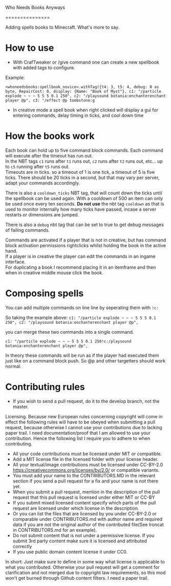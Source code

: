 Who Needs Books Anyways

===============

Adding spells books to Minecraft. What's more to say.

# How to use

* With CrafTweaker or /give command one can create a new spellbook with added tags to configure.

Example:
```
<whoneedsbooks:spellbook_novice>.withTag({t4: 3, t5: 4, debug: 0 as byte, RepairCost: 0, display: {Name: "Book of Myst"}, c1: "/particle explode ~ ~ ~ 5 5 5 0.1 250", c2: "/playsound botania:enchanterenchant player @p", c3: "/effect @p tombstone:g
```

* In creative mode a spell book when right clicked will display a gui for entering commands, delay timing in ticks, and cool down time

# How the books work

Each book can hold up to five command block commands. 
Each command will execute after the timeout has run out.  
In the NBT tags `c1` runs after `t1` runs out, `c2` runs after `t2` runs out, etc... up to `c5` running after `t5` runs out.  
Timeouts are in ticks. so a timeout of 1 is one tick, a timeout of 5 is five ticks. There should be 20 ticks in a second, but that may vary per server, adapt your commands accordingly.

There is also a `cooldown_ticks` NBT tag, that will count down the ticks until the spellbook can be used again. With a cooldown of 500 an item can only be used once every ten seconds.
**Do not use** the nbt tag `cooldown` as that is used to monitor internally how many ticks have passed, incase a server restarts or dimensions are jumped.

There is also a `debug` nbt tag that can be set to true to get debug messages of failing commands.

Commands are activated if a player that is not in creative, but has command block activation permissions rightclicks whilst holding the book in the active hand.  
If a player is in creative the player can edit the commands in an ingame interface.  
For duplicating a book I recommend placing it in an itemframe and then when in creative middle mouse click the book.  

# Composing spells

You can add multiple commands on line line by seperating them with `!c:`

So taking the example above: 
    `c1: "/particle explode ~ ~ ~ 5 5 5 0.1 250", c2: "/playsound botania:enchanterenchant player @p",` 
    
you can merge these two commands into a single command.

    c1: "/particle explode ~ ~ ~ 5 5 5 0.1 250!c:/playsound botania:enchanterenchant player @p",

In theory these commands will be run as if the player had executed them just like on a command block push. So @p and other targetters should work normal.

# Contributing rules

* If you wish to send a pull request, do it to the develop branch, not the master.  

Licensing. Because new European rules concerning copyright will come in effect the following rules will have to be
obeyed when submitting a pull request, because otherwise I cannot use your contributions due to lacking paper trail. I need documentation/proof that I am allowed to use your contribution. Hence the following list I require you to adhere to when contributing.

* All your code contributions must be licensed under MIT or compatible. 
* Add a MIT license file in the licensed folder with your license header. 
* All your textual/image contributions must be licensed under CC-BY-2.0 https://creativecommons.org/licenses/by/2.0/ or compatible variants.
* You must add your name to the CONTRIBUTORS.MD in the relevant section if you send a pull request for a fix and your name is not there yet.  
* When you submit a pull request, mention in the description of the pull request that this pull request is licensed under either MIT or CC-BY
* If you submit mixed licensed content specify which parts of the pull request are licensed under which license in the description.
* Or you can list the files that are licensed by you under CC-BY-2.0 or comparable under CONTRIBUTORS.md with author name and required data if you are not the original author of the contributed file(See Ironcat in CONTRIBUTORS.md for an example). 
* Do not submit content that is not under a permissive license. If you submit 3rd party content make sure it is licensed and attributed correctly
* If you use public domain content license it under CC0.

In short: Just make sure to define in some way what license is applicable to what you contributed. Otherwise your pull request will get a comment for clarification and not merged due to copyright law requirements, so this mod won't get burned through Github content filters. I need a paper trail.
